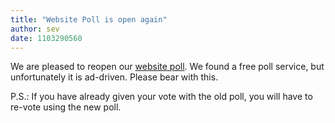 ```yaml
---
title: "Website Poll is open again"
author: sev
date: 1103290560
---
```


We are pleased to reopen our [website poll](http://www.scummvm.org/poll/). We found a free poll service, but unfortunately it is ad-driven. Please bear with this.

P.S.: If you have already given your vote with the old poll, you will have to re-vote using the new poll.
